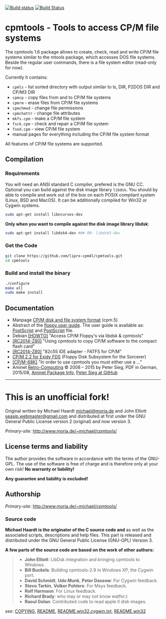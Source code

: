 [![Build status](https://ci.appveyor.com/api/projects/status/2ogybcn80lyv9rj2/branch/master?svg=true)](https://ci.appveyor.com/project/rexut/cpmtools/branch/master)
[![Build Status](https://travis-ci.org/lipro-cpm4l/cpmtools.svg?branch=master)](https://travis-ci.org/lipro-cpm4l/cpmtools)

cpmtools - Tools to access CP/M file systems
============================================

The cpmtools 1.6 package allows to create, check, read and write CP/M file
systems similar to the mtools package, which accesses DOS file systems.
Beside the regular user commands, there is a file system editor (read-only
for now).

Currently it contains:

- `cpmls` - list sorted directory with output similar to ls, DIR, P2DOS DIR
   and CP/M3 DIR
- `cpmcp` - copy files from and to CP/M file systems
- `cpmrm` - erase files from CP/M file systems
- `cpmchmod` - change file permissions
- `cpmchattr` - change file attributes
- `mkfs.cpm` - make a CP/M file system
- `fsck.cpm` - check and repair a CP/M file system
- `fsed.cpm` - view CP/M file system
- manual pages for everything including the CP/M file system format

All features of CP/M file systems are supported.

## Compilation

### Requirements

You will need an ANSI standard C compiler, prefered is the GNU CC.
Optional you can build against the disk image library `libdsk`.
You should by able to compile and work out of the box on each POSIX
compliant system (Linux, BSD and MacOS).  It can be additionally
compiled for Win32 or Cygwin systems.

```bash
sudo apt-get install libncurses-dev
```

**Only when you want to compile against the disk image library libdsk**:
```bash
sudo apt-get install libdsk4-dev ### OR: libdsk5-dev
```

### Get the Code

```bash
git clone https://github.com/lipro-cpm4l/cpmtools.git
cd cpmtools
```

### Build and install the binary

```bash
./configure
make all
sudo make install
```

## Documentation

- Manpage [CP/M disk and file system format](cpm.ps) (cpm.5)
- Abstract of the [floppy user guide](http://www.moria.de/~michael/floppy/).
  The user guide is available as:
  [PostScript](http://www.moria.de/~michael/floppy/floppy.ps) and
  [PostScript](http://www.moria.de/~michael/floppy/floppy.pdf) file.
- Debian [[HOWTO]](http://forums.debian.net/viewtopic.php?f=16&t=112244)
  "Access CP/M Floppy's via libdsk & cpmtools"
- [[RC2014-Z80]](https://groups.google.com/d/msg/rc2014-z80/VD22SEht0PY/V3MYDmK4AgAJ)
  "Using cpmtools to copy CP/M software to the compact flash card"
- [[RC2014-Z80]](https://groups.google.com/d/msg/rc2014-z80/CExA08NHClg/erg4P84XCAAJ)
  "82c55 IDE adapter - FATFS for CP/M"
- [CP/M 2.2 for Exidy FDS](www.vcfed.org/forum/showthread.php?73156)
  (Floppy Disk Subsystem for the Sorcerer)
- [[CP/M-68K]](http://home.earthlink.net/~schultdw/cpm68/)
  "In order to use cpmtools you must either use a ..."
- Aminet [Retro-Computing](http://aminet.net/docs/hard/Retro-Computing.pdf)
  © 2008 – 2015 by Peter Sieg, PDF in German, 2015/08,
  [Aminet Package Info](http://aminet.net/package/docs/hard/Retro-Computing),
  [Peter Sieg at GitHub](https://github.com/petersieg/Retro-Computing)

---

This is an unofficial fork!
===========================

Original written by Michael Haardt <michael@moria.de> and John Elliott
<seasip.webmaster@gmail.com> and distributed at first under the GNU General
Public License version 2 (original) and now version 3.

*Primary-site*: http://www.moria.de/~michael/cpmtools/

## License terms and liability

The author provides the software in accordance with the terms of
the GNU-GPL. The use of the software is free of charge and is
therefore only at your own risk! **No warranty or liability!**

**Any guarantee and liability is excluded!**

## Authorship

*Primary-site*: http://www.moria.de/~michael/cpmtools/

### Source code

**Michael Haardt is the originator of the C source code and**
as well as the associated scripts, descriptions and help files.
This part is released and distributed under the GNU General
Public License (GNU-GPL) Version 3.

**A few parts of the source code are based on the work of other
authors:**

> - **John Elliott**:
>   LibDsk integration and bringing cpmtools to Windows.
> - **Bill Buckels**:
>   Building cpmtools-2.9 in Windows XP, the Cygwin port.
> - **David Schmidt**, **Udo Munk**, **Peter Dassow**:
>   For Cygwin feedback.
> - **Stevo Tarkin**, **Volker Pohlers**:
>   For Msys feedback.
> - **Rolf Harmann**:
>   For Linux feedback.
> - **Richard Brady**:
>   who may or may not know watfor:)
> - **Raoul Golan**:
>   Contributed code to read apple II disk images.

*see*: [COPYING](COPYING), [README](README),
[README.win32.cygwin.txt](README.win32.cygwin.txt),
[README.win32](README.win32)
